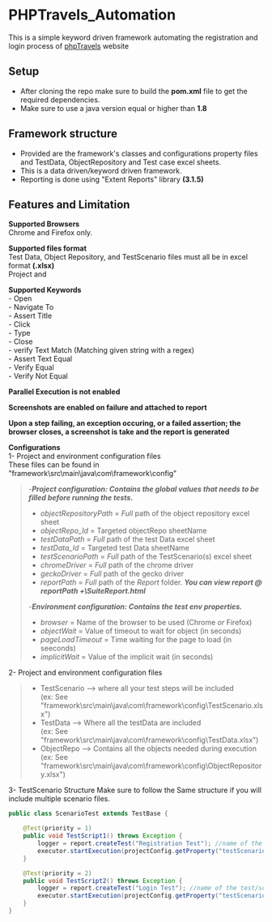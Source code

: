 # PHPTravels_Automation
This is a simple keyword driven framework automating the registration and login process of [phpTravels](https://www.phptravels.net/) website

## Setup
- After cloning the repo make sure to build the **pom.xml** file to get the required dependencies.</br>
- Make sure to use a java version equal or higher than **1.8**

## Framework structure
- Provided are the framework's classes and configurations property files and TestData, ObjectRepository and Test case excel sheets.</br>
- This is a data driven/keyword driven framework.</br>
- Reporting is done using "Extent Reports" library **(3.1.5)**</br>

## Features and Limitation
**Supported Browsers**<br />
  Chrome and Firefox only.<br />

**Supported files format**</br>
Test Data, Object Repository, and TestScenario files must all be in excel format **(.xlsx)**</br>
Project and 

**Supported Keywords**</br>- Open</br>- Navigate To</br>- Assert Title</br>- Click</br>- Type</br>- Close</br>- verify Text Match (Matching given string with a regex)</br>- Assert Text Equal</br>- Verify Equal</br>- Verify Not Equal

**Parallel Execution is not enabled**</br>

**Screenshots are enabled on failure and attached to report**</br>

**Upon a step failing, an exception occuring, or a failed assertion; the browser closes, a screenshot is take and the report is generated**</br>

**Configurations**</br>
1- Project and environment configuration files</br>
   These files can be found in "framework\src\main\java\com\framework\config\"
  > -***Project configuration: Contains the global values that needs to be filled before running the tests.***
  >   - *objectRepositoryPath* = *Full* path of the object repository excel sheet
  >   - *objectRepo_Id* = Targeted objectRepo sheetName
  >   - *testDataPath* = *Full* path of the test Data excel sheet
  >   - *testData_Id* = Targeted test Data sheetName
  >   - *testScenarioPath* = *Full* path of the TestScenario(s) excel sheet
  >   - *chromeDriver* = *Full* path of the chrome driver
  >   - *geckoDriver* = *Full* path of the gecko driver
  >   - *reportPath* = *Full* path of the *Report* folder. ***You can view report @ reportPath +\SuiteReport.html***
  > 
  > -***Environment configuration: Contains the test env properties.***
  >   - *browser* = Name of the browser to be used (Chrome *or* Firefox)
  >   - *objectWait* = Value of timeout to wait for object (in seconds)
  >   - *pageLoadTimeout* = Time waiting for the page to load (in seeconds)
  >   - *implicitWait* = Value of the implicit wait (in seconds)</br>
  
2- Project and environment configuration files</br>
  >   - TestScenario --> where all your test steps will be included</br>(ex: See "framework\src\main\java\com\framework\config\TestScenario.xlsx")
  >   - TestData     --> Where all the testData are included</br>(ex: See "framework\src\main\java\com\framework\config\TestData.xlsx")
  >   - ObjectRepo   --> Contains all the objects needed during execution</br>(ex: See "framework\src\main\java\com\framework\config\ObjectRepository.xlsx")
  
3- TestScenario Structure
Make sure to follow the Same structure if you will include multiple scenario files.
```java
public class ScenarioTest extends TestBase {

	@Test(priority = 1)
	public void TestScript1() throws Exception {
		logger = report.createTest("Registration Test"); //name of the test/scenario in the report
		executor.startExecution(projectConfig.getProperty("testScenarioPath"), "Register"); //Name of the sheet containing the test steps
	}

	@Test(priority = 2)
	public void TestScript2() throws Exception {
		logger = report.createTest("Login Test"); //name of the test/scenario in the report
		executor.startExecution(projectConfig.getProperty("testScenarioPath"), "Login"); //Name of the sheet containing the test steps
	}
}
```
